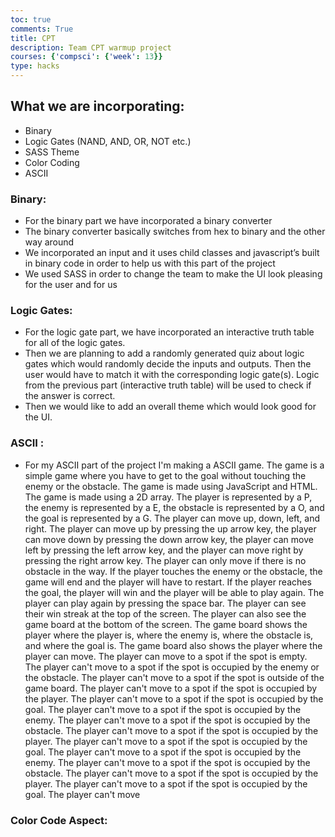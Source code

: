 ```yaml
---
toc: true
comments: True
title: CPT
description: Team CPT warmup project
courses: {'compsci': {'week': 13}}
type: hacks
---
```


## What we are incorporating:

- Binary
- Logic Gates (NAND, AND, OR, NOT etc.)
- SASS Theme 
- Color Coding
- ASCII

### Binary:

- For the binary part we have incorporated a binary converter 
- The binary converter basically switches from hex to binary and the other way around
- We incorporated an input and it uses child classes and javascript’s built in binary code in order to help us with this part of the project
- We used SASS in order to change the team to make the UI look pleasing for the user and for us
	
### Logic Gates:
- For the logic gate part, we have incorporated an interactive truth table for all of the logic gates.
- Then we are planning to add a randomly generated quiz about logic gates which would randomly decide the inputs and outputs. Then the user would have to match it with the corresponding logic gate(s). Logic from the previous part (interactive truth table) will be used to check if the answer is correct.
- Then we would like to add an overall theme which would look good for the UI.

### ASCII :
- For my ASCII part of the project I'm making a ASCII game. The game is a simple game where you have to get to the goal without touching the enemy or the obstacle. The game is made using JavaScript and HTML. The game is made using a 2D array. The player is represented by a P, the enemy is represented by a E, the obstacle is represented by a O, and the goal is represented by a G. The player can move up, down, left, and right. The player can move up by pressing the up arrow key, the player can move down by pressing the down arrow key, the player can move left by pressing the left arrow key, and the player can move right by pressing the right arrow key. The player can only move if there is no obstacle in the way. If the player touches the enemy or the obstacle, the game will end and the player will have to restart. If the player reaches the goal, the player will win and the player will be able to play again. The player can play again by pressing the space bar. The player can see their win streak at the top of the screen. The player can also see the game board at the bottom of the screen. The game board shows the player where the player is, where the enemy is, where the obstacle is, and where the goal is. The game board also shows the player where the player can move. The player can move to a spot if the spot is empty. The player can't move to a spot if the spot is occupied by the enemy or the obstacle. The player can't move to a spot if the spot is outside of the game board. The player can't move to a spot if the spot is occupied by the player. The player can't move to a spot if the spot is occupied by the goal. The player can't move to a spot if the spot is occupied by the enemy. The player can't move to a spot if the spot is occupied by the obstacle. The player can't move to a spot if the spot is occupied by the player. The player can't move to a spot if the spot is occupied by the goal. The player can't move to a spot if the spot is occupied by the enemy. The player can't move to a spot if the spot is occupied by the obstacle. The player can't move to a spot if the spot is occupied by the player. The player can't move to a spot if the spot is occupied by the goal. The player can't move
  
### Color Code Aspect:


